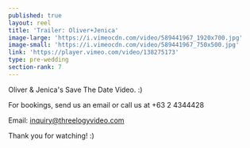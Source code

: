 ```yaml
---
published: true
layout: reel
title: 'Trailer: Oliver+Jenica'
image-large: 'https://i.vimeocdn.com/video/589441967_1920x700.jpg'
image-small: 'https://i.vimeocdn.com/video/589441967_750x500.jpg'
link: 'https://player.vimeo.com/video/138275173'
type: pre-wedding
section-rank: 7
---
```

Oliver & Jenica's Save The Date Video. :)

For bookings, send us an email or call us at +63 2 4344428

Email: inquiry@threelogyvideo.com

Thank you for watching! :)
